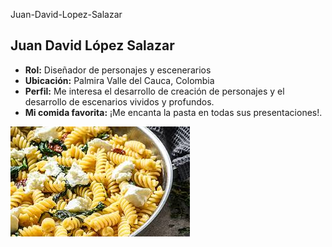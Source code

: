 Juan-David-Lopez-Salazar
## Juan David López Salazar
- **Rol:** Diseñador de personajes y escenerarios
- **Ubicación:** Palmira Valle del Cauca, Colombia
- **Perfil:** Me interesa el desarrollo de creación de personajes y el desarrollo de escenarios vividos y profundos.
- **Mi comida favorita:** ¡Me encanta la pasta en todas sus presentaciones!.

![Comida favorita](https://github.com/JuanDavidLopez098/-PV-Gatos-Negros/blob/main/Juan/PASTA.jpg?raw=true)
